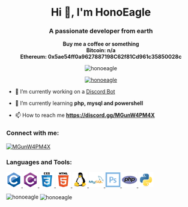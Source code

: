 <h1 align="center">Hi 👋, I'm HonoEagle</h1>
<h3 align="center">A passionate developer from earth</h3>

<p align="center"><strong>
  Buy me a coffee or something<br>
  Bitcoin: n/a<br>
  Ethereum: 0x5ae54ff0a9627887198C62f81Cd961c35850028c<br>
</strong></p>

<p align="center"> <img src="https://komarev.com/ghpvc/?username=honoeagle&label=Profile%20views&color=257e64&style=plastic" alt="honoeagle" /> </p>

<p align="center"> <a href="https://github.com/ryo-ma/github-profile-trophy"><img src="https://github-profile-trophy.vercel.app/?username=honoeagle" alt="honoeagle" /></a> </p>

- 🔭 I’m currently working on a [Discord Bot](https://github.com/HonoEagle/discBot-dev)

- 🌱 I’m currently learning **php, mysql and powershell**

- 📫 How to reach me **https://discord.gg/MGunW4PM4X**

<h3 align="left">Connect with me:</h3>
<p align="left">
  <a href="https://discord.gg/MGunW4PM4X" target="blank"><img align="center" src="https://raw.githubusercontent.com/rahuldkjain/github-profile-readme-generator/master/src/images/icons/Social/discord.svg" alt="MGunW4PM4X" height="30" width="40" /></a>
</p>

<h3 align="left">Languages and Tools:</h3>
<p align="left"> 
  <a href="https://www.cprogramming.com/" target="_blank" rel="noreferrer"> <img src="https://raw.githubusercontent.com/devicons/devicon/master/icons/c/c-original.svg" alt="c" width="40" height="40"/> </a> 
  <a href="https://www.w3schools.com/cs/" target="_blank" rel="noreferrer"> <img src="https://raw.githubusercontent.com/devicons/devicon/master/icons/csharp/csharp-original.svg" alt="csharp" width="40" height="40"/> </a> 
  <a href="https://www.w3schools.com/css/" target="_blank" rel="noreferrer"> <img src="https://raw.githubusercontent.com/devicons/devicon/master/icons/css3/css3-original-wordmark.svg" alt="css3" width="40" height="40"/> </a> 
  <a href="https://www.w3.org/html/" target="_blank" rel="noreferrer"> <img src="https://raw.githubusercontent.com/devicons/devicon/master/icons/html5/html5-original-wordmark.svg" alt="html5" width="40" height="40"/> </a> 
  <a href="https://www.linux.org/" target="_blank" rel="noreferrer"> <img src="https://raw.githubusercontent.com/devicons/devicon/master/icons/linux/linux-original.svg" alt="linux" width="40" height="40"/> </a> 
  <a href="https://www.mysql.com/" target="_blank" rel="noreferrer"> <img src="https://raw.githubusercontent.com/devicons/devicon/master/icons/mysql/mysql-original-wordmark.svg" alt="mysql" width="40" height="40"/> </a> 
  <a href="https://www.photoshop.com/en" target="_blank" rel="noreferrer"> <img src="https://raw.githubusercontent.com/devicons/devicon/master/icons/photoshop/photoshop-line.svg" alt="photoshop" width="40" height="40"/> </a> 
  <a href="https://www.php.net" target="_blank" rel="noreferrer"> <img src="https://raw.githubusercontent.com/devicons/devicon/master/icons/php/php-original.svg" alt="php" width="40" height="40"/> </a> 
  <a href="https://www.python.org" target="_blank" rel="noreferrer"> <img src="https://raw.githubusercontent.com/devicons/devicon/master/icons/python/python-original.svg" alt="python" width="40" height="40"/> </a> 
</p>

<p>
  <img align="left" src="https://github-readme-stats.vercel.app/api/top-langs?username=honoeagle&show_icons=true&theme=tokyonight&locale=en&layout=compact" alt="honoeagle" />
</p>

<p>&nbsp;<img align="center" src="https://github-readme-stats.vercel.app/api?username=honoeagle&show_icons=true&theme=tokyonight&locale=en" alt="honoeagle" /></p>


